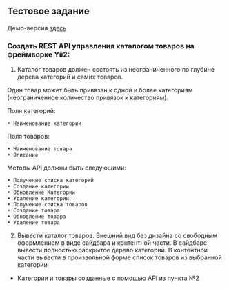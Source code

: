 
## Тестовое задание
Демо-версия [здесь](http://rest.inkz.ru)

### Создать REST API управления каталогом товаров на фреймворке Yii2:

1. Каталог товаров должен состоять из неограниченного по глубине дерева категорий и самих товаров.

 Один товар может быть привязан к одной и более категориям (неограниченное количество привязок к категориям).
 
Поля категорий:

    • Наименование категории
	
 
Поля товаров:

    • Наименование товара
    • Описание	

Методы API должны быть следующими:

    • Получение списка категорий
    • Создание категории
    • Обновление Категории
    • Удаление категории
    • Получение списка товаров
    • Создание товара
    • Обновление товара
    • Удаление товара

2. Вывести каталог товаров. 
Внешний вид без дизайна со свободным оформлением в виде сайдбара и контентной части. 
В сайдбаре вывести полностью раскрытое дерево категорий.
В контентной части вывести в произвольной форме список товаров из выбранной категории
* Категории и товары созданные с помощью API из пункта №2



